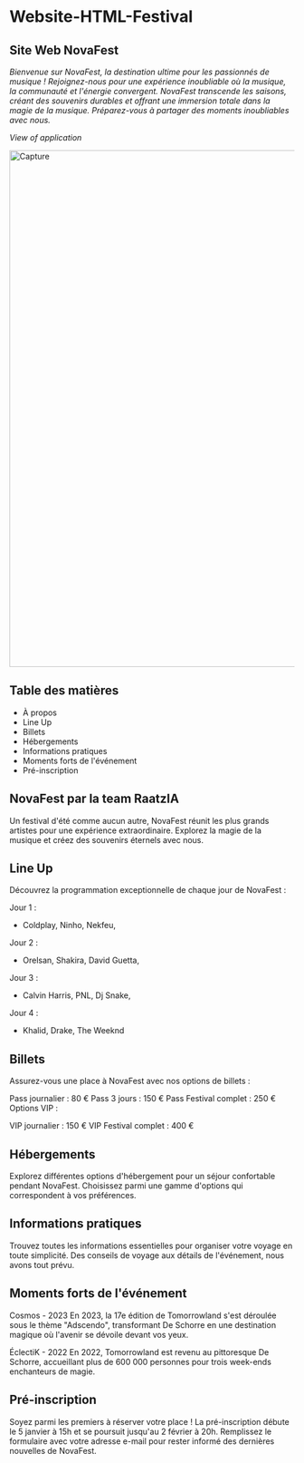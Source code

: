 # Website-HTML-Festival
## Site Web NovaFest

*Bienvenue sur NovaFest, la destination ultime pour les passionnés de musique ! Rejoignez-nous pour une expérience inoubliable où la musique, la communauté et l'énergie convergent. NovaFest transcende les saisons, créant des souvenirs durables et offrant une immersion totale dans la magie de la musique. Préparez-vous à partager des moments inoubliables avec nous.*

*View of application*

<img width="912" alt="Capture" src="https://github.com/DamienL31/Website-HTML-Festival/assets/152622955/373b6bf0-01e7-4a4a-8526-3ce251dc699e">

## Table des matières

- À propos
- Line Up
- Billets
- Hébergements
- Informations pratiques
- Moments forts de l'événement
- Pré-inscription

## NovaFest par la team RaatzIA

Un festival d'été comme aucun autre, NovaFest réunit les plus grands artistes pour une expérience extraordinaire. Explorez la magie de la musique et créez des souvenirs éternels avec nous.

## Line Up
Découvrez la programmation exceptionnelle de chaque jour de NovaFest :

Jour 1 :

- Coldplay, Ninho, Nekfeu,
  
Jour 2 :

- Orelsan, Shakira, David Guetta,
  
Jour 3 : 

- Calvin Harris, PNL, Dj Snake,
  
Jour 4 : 

- Khalid, Drake, The Weeknd

## Billets

Assurez-vous une place à NovaFest avec nos options de billets :

Pass journalier : 80 €
Pass 3 jours : 150 €
Pass Festival complet : 250 €
Options VIP :

VIP journalier : 150 €
VIP Festival complet : 400 €

## Hébergements
Explorez différentes options d'hébergement pour un séjour confortable pendant NovaFest. Choisissez parmi une gamme d'options qui correspondent à vos préférences.

## Informations pratiques
Trouvez toutes les informations essentielles pour organiser votre voyage en toute simplicité. Des conseils de voyage aux détails de l'événement, nous avons tout prévu.

## Moments forts de l'événement
Cosmos - 2023
En 2023, la 17e édition de Tomorrowland s'est déroulée sous le thème "Adscendo", transformant De Schorre en une destination magique où l'avenir se dévoile devant vos yeux.

ÉclectiK - 2022
En 2022, Tomorrowland est revenu au pittoresque De Schorre, accueillant plus de 600 000 personnes pour trois week-ends enchanteurs de magie.

## Pré-inscription
Soyez parmi les premiers à réserver votre place ! La pré-inscription débute le 5 janvier à 15h et se poursuit jusqu'au 2 février à 20h. Remplissez le formulaire avec votre adresse e-mail pour rester informé des dernières nouvelles de NovaFest.

